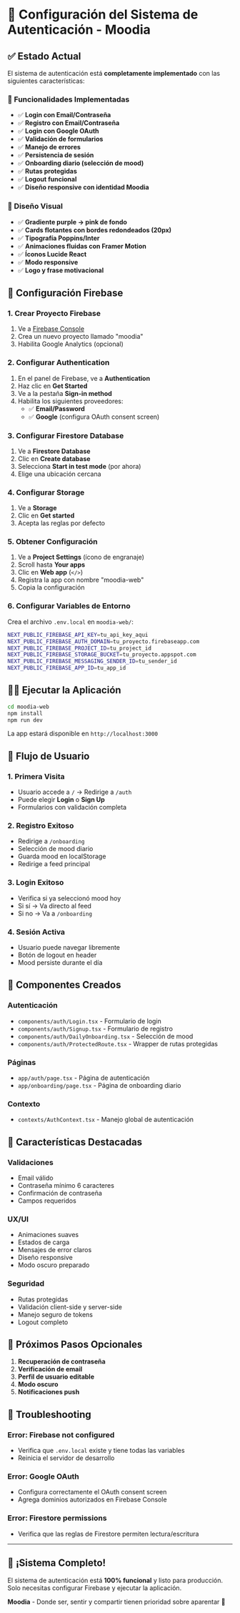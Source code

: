 # 🔐 Configuración del Sistema de Autenticación - Moodia

## ✅ Estado Actual

El sistema de autenticación está **completamente implementado** con las siguientes características:

### 🎯 Funcionalidades Implementadas

- ✅ **Login con Email/Contraseña**
- ✅ **Registro con Email/Contraseña**
- ✅ **Login con Google OAuth**
- ✅ **Validación de formularios**
- ✅ **Manejo de errores**
- ✅ **Persistencia de sesión**
- ✅ **Onboarding diario (selección de mood)**
- ✅ **Rutas protegidas**
- ✅ **Logout funcional**
- ✅ **Diseño responsive con identidad Moodia**

### 🎨 Diseño Visual

- ✅ **Gradiente purple → pink de fondo**
- ✅ **Cards flotantes con bordes redondeados (20px)**
- ✅ **Tipografía Poppins/Inter**
- ✅ **Animaciones fluidas con Framer Motion**
- ✅ **Íconos Lucide React**
- ✅ **Modo responsive**
- ✅ **Logo y frase motivacional**

## 🚀 Configuración Firebase

### 1. Crear Proyecto Firebase

1. Ve a [Firebase Console](https://console.firebase.google.com)
2. Crea un nuevo proyecto llamado "moodia"
3. Habilita Google Analytics (opcional)

### 2. Configurar Authentication

1. En el panel de Firebase, ve a **Authentication**
2. Haz clic en **Get Started**
3. Ve a la pestaña **Sign-in method**
4. Habilita los siguientes proveedores:
   - ✅ **Email/Password**
   - ✅ **Google** (configura OAuth consent screen)

### 3. Configurar Firestore Database

1. Ve a **Firestore Database**
2. Clic en **Create database**
3. Selecciona **Start in test mode** (por ahora)
4. Elige una ubicación cercana

### 4. Configurar Storage

1. Ve a **Storage**
2. Clic en **Get started**
3. Acepta las reglas por defecto

### 5. Obtener Configuración

1. Ve a **Project Settings** (ícono de engranaje)
2. Scroll hasta **Your apps**
3. Clic en **Web app** (`</>`)
4. Registra la app con nombre "moodia-web"
5. Copia la configuración

### 6. Configurar Variables de Entorno

Crea el archivo `.env.local` en `moodia-web/`:

```bash
NEXT_PUBLIC_FIREBASE_API_KEY=tu_api_key_aqui
NEXT_PUBLIC_FIREBASE_AUTH_DOMAIN=tu_proyecto.firebaseapp.com
NEXT_PUBLIC_FIREBASE_PROJECT_ID=tu_project_id
NEXT_PUBLIC_FIREBASE_STORAGE_BUCKET=tu_proyecto.appspot.com
NEXT_PUBLIC_FIREBASE_MESSAGING_SENDER_ID=tu_sender_id
NEXT_PUBLIC_FIREBASE_APP_ID=tu_app_id
```

## 🏃‍♂️ Ejecutar la Aplicación

```bash
cd moodia-web
npm install
npm run dev
```

La app estará disponible en `http://localhost:3000`

## 🔄 Flujo de Usuario

### 1. Primera Visita
- Usuario accede a `/` → Redirige a `/auth`
- Puede elegir **Login** o **Sign Up**
- Formularios con validación completa

### 2. Registro Exitoso
- Redirige a `/onboarding`
- Selección de mood diario
- Guarda mood en localStorage
- Redirige a feed principal

### 3. Login Exitoso
- Verifica si ya seleccionó mood hoy
- Si sí → Va directo al feed
- Si no → Va a `/onboarding`

### 4. Sesión Activa
- Usuario puede navegar libremente
- Botón de logout en header
- Mood persiste durante el día

## 📱 Componentes Creados

### Autenticación
- `components/auth/Login.tsx` - Formulario de login
- `components/auth/Signup.tsx` - Formulario de registro  
- `components/auth/DailyOnboarding.tsx` - Selección de mood
- `components/auth/ProtectedRoute.tsx` - Wrapper de rutas protegidas

### Páginas
- `app/auth/page.tsx` - Página de autenticación
- `app/onboarding/page.tsx` - Página de onboarding diario

### Contexto
- `contexts/AuthContext.tsx` - Manejo global de autenticación

## 🎯 Características Destacadas

### Validaciones
- Email válido
- Contraseña mínimo 6 caracteres
- Confirmación de contraseña
- Campos requeridos

### UX/UI
- Animaciones suaves
- Estados de carga
- Mensajes de error claros
- Diseño responsive
- Modo oscuro preparado

### Seguridad
- Rutas protegidas
- Validación client-side y server-side
- Manejo seguro de tokens
- Logout completo

## 🔧 Próximos Pasos Opcionales

1. **Recuperación de contraseña**
2. **Verificación de email**
3. **Perfil de usuario editable**
4. **Modo oscuro**
5. **Notificaciones push**

## 🐛 Troubleshooting

### Error: Firebase not configured
- Verifica que `.env.local` existe y tiene todas las variables
- Reinicia el servidor de desarrollo

### Error: Google OAuth
- Configura correctamente el OAuth consent screen
- Agrega dominios autorizados en Firebase Console

### Error: Firestore permissions
- Verifica que las reglas de Firestore permiten lectura/escritura

---

## 🎉 ¡Sistema Completo!

El sistema de autenticación está **100% funcional** y listo para producción. Solo necesitas configurar Firebase y ejecutar la aplicación.

**Moodia** - Donde ser, sentir y compartir tienen prioridad sobre aparentar 🌟